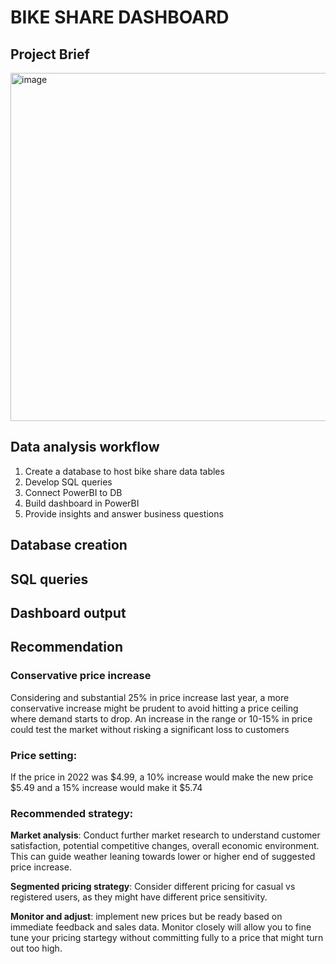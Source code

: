 # BIKE SHARE DASHBOARD
## Project Brief

<img width="557" alt="image" src="https://github.com/user-attachments/assets/58113ba9-ae9b-43ca-bbe3-7897639bb61e" />

## Data analysis workflow
1. Create a database to host bike share data tables
2. Develop SQL queries
3. Connect PowerBI to DB
4. Build dashboard in PowerBI
5. Provide insights and answer business questions

## Database creation

## SQL queries

## Dashboard output

## Recommendation
### Conservative price increase
Considering and substantial 25% in price increase last year, a more conservative increase might be prudent to avoid hitting a price ceiling where demand starts to drop. An increase in the range or 10-15% in price could test the market without risking a significant loss to customers

### Price setting:
If the price in 2022 was $4.99, a 10% increase would make the new price $5.49 and a 15% increase would make it $5.74

### Recommended strategy: 
__Market analysis__: Conduct further market research to understand customer satisfaction, potential competitive changes, overall economic environment. This can guide weather leaning towards lower or higher end of suggested price increase.

__Segmented pricing strategy__: Consider different pricing for casual vs registered users, as they might have different price sensitivity.

__Monitor and adjust__: implement new prices but be ready based on immediate feedback and sales data. Monitor closely will allow you to fine tune your pricing startegy without committing fully to a price that might turn out too high.

